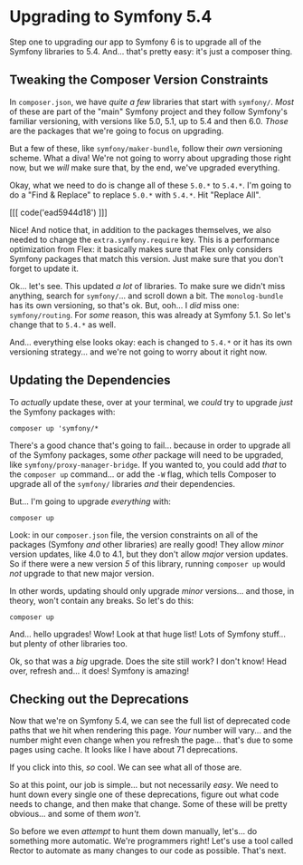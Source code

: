 # Upgrading to Symfony 5.4

Step one to upgrading our app to Symfony 6 is to upgrade all of the Symfony libraries
to 5.4. And... that's pretty easy: it's just a composer thing.

## Tweaking the Composer Version Constraints

In `composer.json`, we have *quite a few* libraries that start with `symfony/`.
*Most* of these are part of the "main" Symfony project and they follow Symfony's
familiar versioning, with versions like 5.0, 5.1, up to 5.4 and then 6.0. *Those*
are the packages that we're going to focus on upgrading.

But a few of these, like `symfony/maker-bundle`, follow their *own* versioning
scheme. What a diva! We're not going to worry about upgrading those right now, but
we *will* make sure that, by the end, we've upgraded everything.

Okay, what we need to do is change all of these `5.0.*` to `5.4.*`. I'm going to
do a "Find & Replace" to replace `5.0.*` with `5.4.*`. Hit "Replace All".

[[[ code('ead5944d18') ]]]

Nice! And notice that, in addition to the packages themselves, we also needed to
change the `extra.symfony.require` key. This is a performance optimization from Flex:
it basically makes sure that Flex only considers Symfony packages that match this
version. Just make sure that you don't forget to update it.

Ok... let's see. This updated *a lot* of libraries. To make sure we didn't miss
anything, search for `symfony/`... and scroll down a bit. The `monolog-bundle` has
its own versioning, so that's ok. But, ooh... I *did* miss one: `symfony/routing`.
For *some* reason, this was already at Symfony 5.1. So let's change that to `5.4.*`
as well.

And... everything else looks okay: each is changed to `5.4.*` or it has its own
versioning strategy... and we're not going to worry about it right now.

## Updating the Dependencies

To *actually* update these, over at your terminal, we *could* try to upgrade *just*
the Symfony packages with:

```terminal
composer up 'symfony/*
```

There's a good chance that's going to fail... because in order to upgrade all of
the Symfony packages, some *other* package will need to be upgraded, like
`symfony/proxy-manager-bridge`. If you wanted to, you could add *that* to the
`composer up` command... or add the `-W` flag, which tells Composer to upgrade
all of the `symfony/` libraries *and* their dependencies.

But... I'm going to upgrade *everything* with:

```terminal
composer up
```

Look: in our `composer.json` file, the version constraints on all of the packages
(Symfony *and* other libraries) are really good! They allow *minor* version updates,
like 4.0 to 4.1, but they don't allow *major* version updates. So if there were a
new version *5* of this library, running `composer up` would *not* upgrade to that
new major version.

In other words, updating should only upgrade *minor* versions... and those, in theory,
won't contain any breaks. So let's do this:

```terminal
composer up
```

And... hello upgrades! Wow! Look at that huge list! Lots of Symfony stuff...
but plenty of other libraries too.

Ok, so that was a *big* upgrade. Does the site still work? I don't know! Head over,
refresh and... it does! Symfony is amazing!

## Checking out the Deprecations

Now that we're on Symfony 5.4, we can see the full list of deprecated code paths
that we hit when rendering this page. *Your* number will vary... and the number
might even change when you refresh the page... that's due to some pages using
cache. It looks like I have about 71 deprecations.

If you click into this, *so* cool. We can see what all of those are.

So at this point, our job is simple... but not necessarily *easy*. We need to hunt
down every single one of these deprecations, figure out what code needs to change,
and then make that change. Some of these will be pretty obvious... and some of them
*won't*.

So before we even *attempt* to hunt them down manually, let's... do something
more automatic. We're programmers right! Let's use a tool called Rector to automate
as many changes to our code as possible. That's next.
